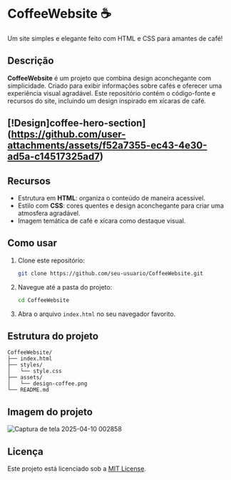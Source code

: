 
# CoffeeWebsite ☕  
Um site simples e elegante feito com HTML e CSS para amantes de café!  

## Descrição  
**CoffeeWebsite** é um projeto que combina design aconchegante com simplicidade. Criado para exibir informações sobre cafés e oferecer uma experiência visual agradável. Este repositório contém o código-fonte e recursos do site, incluindo um design inspirado em xícaras de café.  

## [!Design]coffee-hero-section](https://github.com/user-attachments/assets/f52a7355-ec43-4e30-ad5a-c14517325ad7)

## Recursos  
- Estrutura em **HTML**: organiza o conteúdo de maneira acessível.  
- Estilo com **CSS**: cores quentes e design aconchegante para criar uma atmosfera agradável.  
- Imagem temática de café e xícara como destaque visual.  

## Como usar  
1. Clone este repositório:  
   ```bash  
   git clone https://github.com/seu-usuario/CoffeeWebsite.git  
   ```  
2. Navegue até a pasta do projeto:  
   ```bash  
   cd CoffeeWebsite  
   ```  
3. Abra o arquivo `index.html` no seu navegador favorito.  

## Estrutura do projeto  
```plaintext  
CoffeeWebsite/  
├── index.html  
├── styles/  
│   └── style.css  
├── assets/  
│   └── design-coffee.png  
└── README.md  
```  

## Imagem do projeto
![Captura de tela 2025-04-10 002858](https://github.com/user-attachments/assets/46643284-cca3-451d-963b-3af224612e16)



## Licença  
Este projeto está licenciado sob a [MIT License](LICENSE).  


